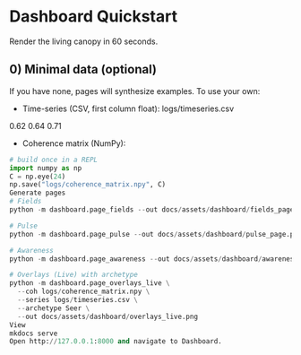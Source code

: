 # Dashboard Quickstart

Render the living canopy in 60 seconds.

## 0) Minimal data (optional)
If you have none, pages will synthesize examples. To use your own:

- Time-series (CSV, first column float):
logs/timeseries.csv

0.62
0.64
0.71
- Coherence matrix (NumPy):
```python
# build once in a REPL
import numpy as np
C = np.eye(24)
np.save("logs/coherence_matrix.npy", C)
Generate pages
# Fields
python -m dashboard.page_fields --out docs/assets/dashboard/fields_page.png

# Pulse
python -m dashboard.page_pulse --out docs/assets/dashboard/pulse_page.png

# Awareness
python -m dashboard.page_awareness --out docs/assets/dashboard/awareness_page.png

# Overlays (Live) with archetype
python -m dashboard.page_overlays_live \
  --coh logs/coherence_matrix.npy \
  --series logs/timeseries.csv \
  --archetype Seer \
  --out docs/assets/dashboard/overlays_live.png
View
mkdocs serve
Open http://127.0.0.1:8000 and navigate to Dashboard.
